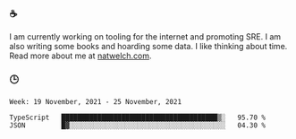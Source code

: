### ☕

I am currently working on tooling for the internet and promoting SRE. I am also writing some books and hoarding some data. I like thinking about time. Read more about me at [natwelch.com](https://natwelch.com).

### 🕒

<!--START_SECTION:waka-->
```text
Week: 19 November, 2021 - 25 November, 2021

TypeScript   ███████████████████████████████████████▒░   95.70 % 
JSON         █▓░░░░░░░░░░░░░░░░░░░░░░░░░░░░░░░░░░░░░░░   04.30 % 
```
<!--END_SECTION:waka-->
